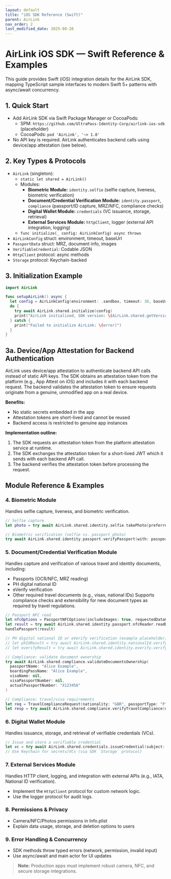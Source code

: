 ```yaml
---
layout: default
title: "iOS SDK Reference (Swift)"
parent: AirLink
nav_order: 2
last_modified_date: 2025-08-20
---
```


# AirLink iOS SDK — Swift Reference & Examples

This guide provides Swift (iOS) integration details for the AirLink SDK, mapping TypeScript sample interfaces to modern Swift 5+ patterns with async/await concurrency.

## 1. Quick Start
- Add AirLink SDK via Swift Package Manager or CocoaPods:
  - SPM: `https://github.com/UltraPass-Identity-Corp/airlink-ios-sdk` (placeholder)
  - CocoaPods: `pod 'AirLink', '~> 1.0'`
- No API key is required. AirLink authenticates backend calls using device/app attestation (see below).

## 2. Key Types & Protocols
- `AirLink` (singleton):
  - `static let shared = AirLink()`
  - Modules:
    - **Biometric Module:** `identity.selfie` (selfie capture, liveness, biometric verification)
    - **Document/Credential Verification Module:** `identity.passport`, `compliance` (passport/ID capture, MRZ/NFC, compliance checks)
    - **Digital Wallet Module:** `credentials` (VC issuance, storage, retrieval)
    - **External Services Module:** `httpClient`, logger (external API integration, logging)
  - `func initialize(_ config: AirLinkConfig) async throws`
- `AirLinkConfig` struct: environment, timeout, baseUrl
- `PassportData` struct: MRZ, document info, images
- `VerifiableCredential`: Codable JSON
- `HttpClient` protocol: async methods
- `Storage` protocol: Keychain-backed

## 3. Initialization Example
```swift
import AirLink

func setupAirLink() async {
  let config = AirLinkConfig(environment: .sandbox, timeout: 30, baseUrl: nil)
  do {
    try await AirLink.shared.initialize(config)
    print("AirLink initialized, SDK version: \(AirLink.shared.getVersion())")
  } catch {
    print("Failed to initialize AirLink: \(error)")
  }
}
```
## 3a. Device/App Attestation for Backend Authentication

AirLink uses device/app attestation to authenticate backend API calls instead of static API keys. The SDK obtains an attestation token from the platform (e.g., App Attest on iOS) and includes it with each backend request. The backend validates the attestation token to ensure requests originate from a genuine, unmodified app on a real device.

**Benefits:**
- No static secrets embedded in the app
- Attestation tokens are short-lived and cannot be reused
- Backend access is restricted to genuine app instances

**Implementation outline:**
1. The SDK requests an attestation token from the platform attestation service at runtime.
2. The SDK exchanges the attestation token for a short-lived JWT which it sends with each backend API call.
3. The backend verifies the attestation token before processing the request.

## Module Reference & Examples

### 4. Biometric Module
Handles selfie capture, liveness, and biometric verification.
```swift
// Selfie capture
let photo = try await AirLink.shared.identity.selfie.takePhoto(preferredCamera: .front, quality: .high)

// Biometric verification (selfie vs. passport photo)
try await AirLink.shared.identity.passport.verifyPassport(with: passportDG2PhotoData, selfie: photo.data)
```

### 5. Document/Credential Verification Module
Handles capture and verification of various travel and identity documents, including:
- Passports (OCR/NFC, MRZ reading)
- PH digital national ID
- eVerify verification
- Other required travel documents (e.g., visas, national IDs)
Supports compliance checks and extensibility for new document types as required by travel regulations.
```swift
// Passport NFC read
let nfcOptions = PassportNFCOptions(includeImages: true, requestedDataGroups: ["DG1","DG2","DG11","DG14"])
let result = try await AirLink.shared.identity.passport.nfcReader.readData(bacKey: mrzString, options: nfcOptions)
handlePassport(result)

// PH digital national ID or eVerify verification (example placeholder)
// let phIdResult = try await AirLink.shared.identity.nationalId.verifyPHId(phIdData)
// let everifyResult = try await AirLink.shared.identity.everify.verify(everifyData)

// Compliance: validate document ownership
try await AirLink.shared.compliance.validateDocumentsOwnership(
  passportName: "Alice Example",
  boardingPassName: "Alice Example",
  visaName: nil,
  visaPassportNumber: nil,
  actualPassportNumber: "X123456"
)

// Compliance: travel/visa requirements
let req = TravelComplianceRequest(nationality: "GBR", passportType: "P", itinerary: itinerary, stayDuration: 7)
let resp = try await AirLink.shared.compliance.verifyTravelCompliance(data: req)
```

### 6. Digital Wallet Module
Handles issuance, storage, and retrieval of verifiable credentials (VCs).
```swift
// Issue and store a verifiable credential
let vc = try await AirLink.shared.credentials.issueCredential(subject: subjectDict, type: .identityVerified)
// Use Keychain for secrets/VCs (via SDK `Storage` protocol)
```

### 7. External Services Module
Handles HTTP client, logging, and integration with external APIs (e.g., IATA, National ID verification).
- Implement the `HttpClient` protocol for custom network logic.
- Use the logger protocol for audit logs.

### 8. Permissions & Privacy
- Camera/NFC/Photos permissions in Info.plist
- Explain data usage, storage, and deletion options to users

### 9. Error Handling & Concurrency
- SDK methods throw typed errors (network, permission, invalid input)
- Use async/await and main actor for UI updates

> **Note:** Production apps must implement robust camera, NFC, and secure storage integrations.
